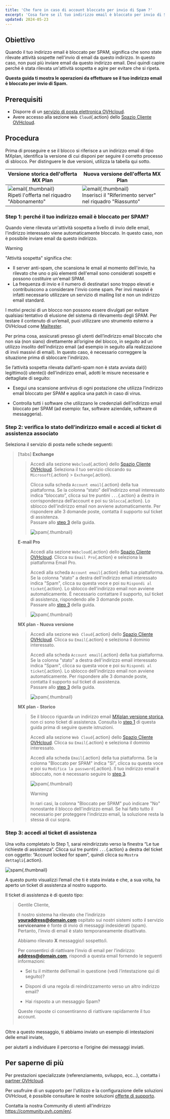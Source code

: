 ```yaml
---
title: 'Che fare in caso di account bloccato per invio di Spam ?'
excerpt: 'Cosa fare se il tuo indirizzo email è bloccato per invio di Spam'
updated: 2024-05-23
---
```


## Obiettivo

Quando il tuo indirizzo email è bloccato per SPAM, significa che sono state rilevate attività sospette nell'invio di email da questo indirizzo. In questo caso, non puoi più inviare email da questo indirizzo email. Devi quindi capire perché è stata rilevata un'attività sospetta e agire per evitare che si ripeta.

**Questa guida ti mostra le operazioni da effettuare se il tuo indirizzo email è bloccato per invio di Spam.**

## Prerequisiti

- Disporre di un [servizio di posta elettronica OVHcloud](/links/web/emails).
- Avere accesso alla sezione `Web Cloud`{.action} dello [Spazio Cliente OVHcloud](/links/manager).

## Procedura <a name="instructions"></a>

Prima di proseguire e se il blocco si riferisce a un indirizzo email di tipo MXplan, identifica la versione di cui disponi per seguire il corretto processo di sblocco. Per distinguere le due versioni, utilizza la tabella qui sotto.

|Versione storica dell'offerta MX Plan|Nuova versione dell'offerta MX Plan|
|---|---|
|![email](images/mxplan-starter-legacy-step1.png){.thumbnail}<br> Ripeti l'offerta nel riquadro "Abbonamento"|![email](images/mxplan-starter-new-step1.png){.thumbnail}<br>Inserisci il "Riferimento server" nel riquadro "Riassunto"|

### Step 1: perché il tuo indirizzo email è bloccato per SPAM? <a name="step1"></a>

Quando viene rilevata un'attività sospetta a livello di invio delle email, l'indirizzo interessato viene automaticamente bloccato. In questo caso, non è possibile inviare email da questo indirizzo.

> [!warning]
>
> "Attività sospetta" significa che:
>
> - Il server anti-spam, che scansiona le email al momento dell'invio, ha rilevato che uno o più elementi dell'email sono considerati sospetti e possono costituire un'email SPAM.
> - La frequenza di invio e il numero di destinatari sono troppo elevati e contribuiscono a considerare l'invio come spam. Per invii massivi è infatti necessario utilizzare un servizio di mailing list e non un indirizzo email standard.
>
> I motivi precisi di un blocco non possono essere divulgati per evitare qualsiasi tentativo di elusione del sistema di rilevamento degli SPAM. Per testare il contenuto di un’email, puoi utilizzare uno strumento esterno a OVHcloud come [Mailtester](https://www.mail-tester.com/).
>

Per prima cosa, assicurati presso gli utenti dell’indirizzo email bloccato che non sia (non siano) direttamente all’origine del blocco, in seguito ad un utilizzo insolito dell’indirizzo email (ad esempio in seguito alla realizzazione di invii massivi di email). In questo caso, è necessario correggere la situazione prima di sbloccare l'indirizzo.

Se l’attività sospetta rilevata dall’anti-spam non è stata avviata dal(i) legittimo(i) utente(i) dell’indirizzo email, adotti le misure necessarie e dettagliate di seguito:

- Esegui una scansione antivirus di ogni postazione che utilizza l’indirizzo email bloccato per SPAM e applica una patch in caso di virus.

- Controlla tutti i software che utilizzano le credenziali dell’indirizzo email bloccato per SPAM (ad esempio: fax, software aziendale, software di messaggeria).

### Step 2: verifica lo stato dell’indirizzo email e accedi al ticket di assistenza associato

Seleziona il servizio di posta nelle schede seguenti:

> [!tabs]
> **Exchange**
>>
>> Accedi alla sezione `Webcloud`{.action} dello [Spazio Cliente OVHcloud](/links/manager). Seleziona il tuo servizio cliccando su `Microsoft`{.action} > `Exchange`{.action}.
>> 
>> Clicca sulla scheda `Account email`{.action} della tua piattaforma. Se la colonna “stato” dell’indirizzo email interessato indica “bloccato”, clicca sui tre puntini `...`{.action} a destra in corrispondenza dell’account e poi su `Sblocca`{.action}. Lo sblocco dell'indirizzo email non avviene automaticamente. Per rispondere alle 3 domande poste, contatta il supporto sul ticket di assistenza.<br>
>> Passare allo [step 3](#step3) della guida.
>>
>> ![spam](images/blocked-for-SPAM-01-01.png){.thumbnail}
>>
> **E-mail Pro**
>>
>> Accedi alla sezione `Webcloud`{.action} dello [Spazio Cliente OVHcloud](/links/manager). Clicca su `Email Pro`{.action} e seleziona la piattaforma Email Pro.
>>
>> Accedi alla scheda `Account email`{.action} della tua piattaforma. Se la colonna "stato" a destra dell'indirizzo email interessato indica "Spam", clicca su questa voce e poi su `Rispondi al ticket`{.action}. Lo sblocco dell'indirizzo email non avviene automaticamente. È necessario contattare il supporto, sul ticket di assistenza, rispondendo alle 3 domande poste. <br>
>> Passare allo [step 3](#step3) della guida.
>>
>> ![spam](images/blocked-for-SPAM-01-02.png){.thumbnail}
>>
> **MX plan - Nuova versione**
>>
>> Accedi alla sezione `Web Cloud`{.action} dello [Spazio Cliente OVHcloud](/links/manager). Clicca su `Email`{.action} e seleziona il dominio interessato.
>>
>> Accedi alla scheda `Account email`{.action} della tua piattaforma. Se la colonna "stato" a destra dell'indirizzo email interessato indica "Spam", clicca su questa voce e poi su `Rispondi al ticket`{.action}. Lo sblocco dell'indirizzo email non avviene automaticamente. Per rispondere alle 3 domande poste, contatta il supporto sul ticket di assistenza.<br>
>> Passare allo [step 3](#step3) della guida.
>>
>> ![spam](images/blocked-for-SPAM-01-03.png){.thumbnail}
>>
> **MX plan - Storico**
>>
>> Se il blocco riguarda un indirizzo email [MXplan versione storica](#instructions), non ci sono ticket di assistenza. Consulta lo [step 1](#step1) di questa guida prima di seguire queste istruzioni.
>>
>> Accedi alla sezione `Web Cloud`{.action} dello [Spazio Cliente OVHcloud](/links/manager). Clicca su `Email`{.action} e seleziona il dominio interessato.
>>
>> Accedi alla scheda `Email`{.action} della tua piattaforma. Se la colonna "Bloccato per SPAM" indica "Sì", clicca su questa voce e poi su `Modifica la password`{.action}. Il tuo indirizzo email è sbloccato, non è necessario seguire lo [step 3](#step3).
>>
>> ![spam](images/blocked-for-SPAM-01-04.png){.thumbnail}
>>
>> > [!warning]
>> >
>> > In rari casi, la colonna "Bloccato per SPAM" può indicare "No" nonostante il blocco dell'indirizzo email. Se hai fatto tutto il necessario per proteggere l'indirizzo email, la soluzione resta la stessa di cui sopra.

### Step 3: accedi al ticket di assistenza <a name="step3"></a>

Una volta completato lo Step 1, sarai reindirizzato verso la finestra “Le tue richieste di assistenza”. Clicca sui tre puntini `...`{.action} a destra del ticket con oggetto: “Account locked for spam”, quindi clicca su `Mostra dettagli`{.action}.

![spam](images/blocked-for-SPAM-02.png){.thumbnail}

A questo punto visualizzi l’email che ti è stata inviata e che, a sua volta, ha aperto un ticket di assistenza al nostro supporto.

Il ticket di assistenza è di questo tipo:

>
> Gentile Cliente,
>
> Il nostro sistema ha rilevato che l’indirizzo **youraddress@domain.com** ospitato sui nostri sistemi sotto il servizio **servicename** è fonte di invio di messaggi indesiderati (spam).
> Pertanto, l’invio di email è stato temporaneamente disattivato.
>
> Abbiamo rilevato **X** messaggio/i sospetto/i.
>
> Per consentirci di riattivare l’invio di email per l’indirizzo: **address@domain.com**,
> rispondi a questa email fornendo le seguenti informazioni:
>
> - Sei tu il mittente dell’email in questione (vedi l’intestazione qui di seguito)?
>
> - Disponi di una regola di reindirizzamento verso un altro indirizzo email?
>
> - Hai risposto a un messaggio Spam?
>
> Queste risposte ci consentiranno di riattivare rapidamente il tuo account.
> <br>
> <br>
>

Oltre a questo messaggio, ti abbiamo inviato un esempio di intestazioni delle email inviate,

per aiutarti a individuare il percorso e l’origine dei messaggi inviati.

## Per saperne di più <a name="go-further"></a>

Per prestazioni specializzate (referenziamento, sviluppo, ecc...), contatta i [partner OVHcloud](https://partner.ovhcloud.com/it/directory/).

Per usufruire di un supporto per l'utilizzo e la configurazione delle soluzioni OVHcloud, è possibile consultare le nostre soluzioni [offerte di supporto](/links/support).

Contatta la nostra Community di utenti all'indirizzo <https://community.ovh.com/en/>.